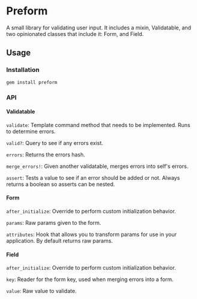 # Preform

A small library for validating user input. It includes a mixin,
Validatable, and two opinionated classes that include it: Form, and Field.

## Usage

### Installation

`gem install preform`

### API

#### Validatable

`validate`: Template command method that needs to be implemented. Runs to determine errors.

`valid?`: Query to see if any errors exist.

`errors`: Returns the errors hash.

`merge_errors!`: Given another validatable, merges errors into self's errors.

`assert`: Tests a value to see if an error should be added or not. Always returns a boolean so asserts can be nested.

#### Form

`after_initialize`: Override to perform custom initialization behavior.

`params`: Raw params given to the form.

`attributes`: Hook that allows you to transform params for use in your application. By default returns raw params.

#### Field

`after_initialize`: Override to perform custom initialization behavior.

`key`: Reader for the form key, used when merging errors into a form.

`value`: Raw value to validate.
